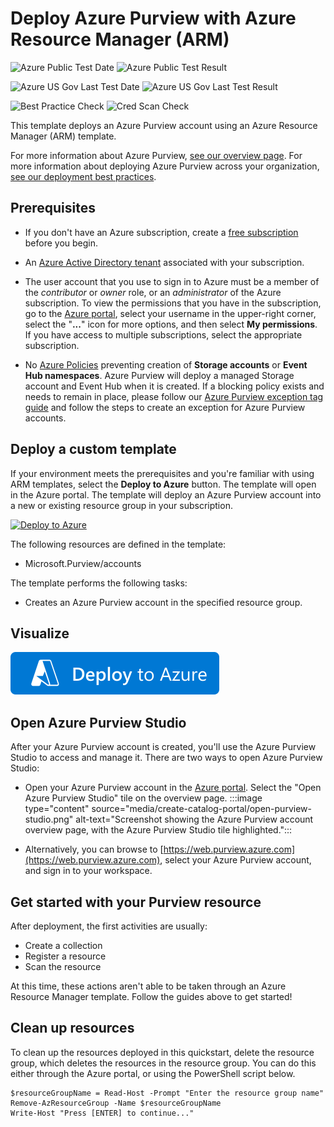 # Deploy Azure Purview with Azure Resource Manager (ARM)

![Azure Public Test Date](https://azurequickstartsservice.blob.core.windows.net/badges/quickstarts/microsoft.azurepurview/azure-purview-deployment/PublicLastTestDate.svg)
![Azure Public Test Result](https://azurequickstartsservice.blob.core.windows.net/badges/quickstarts/microsoft.azurepurview/azure-purview-deployment/PublicDeployment.svg)

![Azure US Gov Last Test Date](https://azurequickstartsservice.blob.core.windows.net/badges/quickstarts/microsoft.azurepurview/azure-purview-deployment/FairfaxLastTestDate.svg)
![Azure US Gov Last Test Result](https://azurequickstartsservice.blob.core.windows.net/badges/quickstarts/microsoft.azurepurview/azure-purview-deployment/FairfaxDeployment.svg)

![Best Practice Check](https://azurequickstartsservice.blob.core.windows.net/badges/quickstarts/microsoft.azurepurview/azure-purview-deployment/BestPracticeResult.svg)
![Cred Scan Check](https://azurequickstartsservice.blob.core.windows.net/badges/quickstarts/microsoft.azurepurview/azure-purview-deployment/CredScanResult.svg)

This template deploys an Azure Purview account using an Azure Resource Manager (ARM) template.

For more information about Azure Purview, [see our overview page](/azure/purview/overview). For more information about deploying Azure Purview across your organization, [see our deployment best practices](/azure/purview/deployment-best-practices).

## Prerequisites

* If you don't have an Azure subscription, create a [free subscription](https://azure.microsoft.com/free/) before you begin.

* An [Azure Active Directory tenant](../../active-directory/fundamentals/active-directory-access-create-new-tenant.md) associated with your subscription.

* The user account that you use to sign in to Azure must be a member  of the *contributor* or *owner* role, or an *administrator* of the Azure subscription. To view the permissions that you have in the subscription, go to the [Azure portal](https://portal.azure.com), select your username in the upper-right corner, select the "**...**" icon for more options, and then select **My permissions**. If you have access to multiple subscriptions, select the appropriate subscription.

* No [Azure Policies](/governance/policy/overview) preventing creation of **Storage accounts** or **Event Hub namespaces**. Azure Purview will deploy a managed Storage account and Event Hub when it is created. If a blocking policy exists and needs to remain in place, please follow our [Azure Purview exception tag guide](/azure/purview/create-azure-purview-portal-faq) and follow the steps to create an exception for Azure Purview accounts.

## Deploy a custom template

If your environment meets the prerequisites and you're familiar with using ARM templates, select the **Deploy to Azure** button. The template will open in the Azure portal.
The template will deploy an Azure Purview account into a new or existing resource group in your subscription.

[![Deploy to Azure](../media/template-deployments/deploy-to-azure.svg)](https://portal.azure.com/#create/Microsoft.Template/uri/https%3A%2F%2Fraw.githubusercontent.com%2FAzure%2Fazure-quickstart-templates%2Fmaster%2Fquickstarts%2Fmicrosoft.azurepurview%2Fazure-purview-deployment%2Fazuredeploy.json)

The following resources are defined in the template:

* Microsoft.Purview/accounts

The template performs the following tasks:

* Creates an Azure Purview account in the specified resource group.

## Visualize

[![Visualize](https://raw.githubusercontent.com/Azure/azure-quickstart-templates/master/1-CONTRIBUTION-GUIDE/images/deploytoazure.svg?sanitize=true)](http://armviz.io/#/?load=https%3A%2F%2Fraw.githubusercontent.com%2FAzure%2Fazure-quickstart-templates%2Fmaster%2Fquickstarts%2Fmicrosoft.azurepurview%2Fazure-purview-deployment%2Fazuredeploy.json)

## Open Azure Purview Studio

After your Azure Purview account is created, you'll use the Azure Purview Studio to access and manage it. There are two ways to open Azure Purview Studio:

* Open your Azure Purview account in the [Azure portal](https://portal.azure.com). Select the "Open Azure Purview Studio" tile on the overview page.
    :::image type="content" source="media/create-catalog-portal/open-purview-studio.png" alt-text="Screenshot showing the Azure Purview account overview page, with the Azure Purview Studio tile highlighted.":::

* Alternatively, you can browse to [https://web.purview.azure.com](https://web.purview.azure.com), select your Azure Purview account, and sign in to your workspace.

## Get started with your Purview resource

After deployment, the first activities are usually:

* Create a collection
* Register a resource
* Scan the resource

At this time, these actions aren't able to be taken through an Azure Resource Manager template. Follow the guides above to get started!

## Clean up resources

To clean up the resources deployed in this quickstart, delete the resource group, which deletes the resources in the resource group.
You can do this either through the Azure portal, or using the PowerShell script below.

```azurepowershell-interactive
$resourceGroupName = Read-Host -Prompt "Enter the resource group name"
Remove-AzResourceGroup -Name $resourceGroupName
Write-Host "Press [ENTER] to continue..."
```
